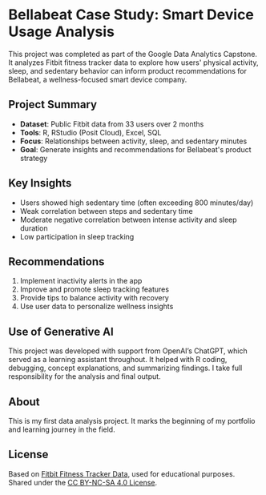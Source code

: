 # Bellabeat Case Study: Smart Device Usage Analysis

This project was completed as part of the Google Data Analytics Capstone. It analyzes Fitbit fitness tracker data to explore how users' physical activity, sleep, and sedentary behavior can inform product recommendations for Bellabeat, a wellness-focused smart device company.

## Project Summary

- **Dataset**: Public Fitbit data from 33 users over 2 months  
- **Tools**: R, RStudio (Posit Cloud), Excel, SQL  
- **Focus**: Relationships between activity, sleep, and sedentary minutes  
- **Goal**: Generate insights and recommendations for Bellabeat's product strategy  

## Key Insights

- Users showed high sedentary time (often exceeding 800 minutes/day)  
- Weak correlation between steps and sedentary time  
- Moderate negative correlation between intense activity and sleep duration  
- Low participation in sleep tracking  

## Recommendations

1. Implement inactivity alerts in the app  
2. Improve and promote sleep tracking features  
3. Provide tips to balance activity with recovery  
4. Use user data to personalize wellness insights  

## Use of Generative AI

This project was developed with support from OpenAI’s ChatGPT, which served as a learning assistant throughout. It helped with R coding, debugging, concept explanations, and summarizing findings. I take full responsibility for the analysis and final output.

## About

This is my first data analysis project. It marks the beginning of my portfolio and learning journey in the field.

## License

Based on [Fitbit Fitness Tracker Data](https://www.kaggle.com/arashnic/fitbit), used for educational purposes.  
Shared under the [CC BY-NC-SA 4.0 License](https://creativecommons.org/licenses/by-nc-sa/4.0/).
